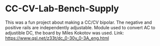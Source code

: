# CC-CV-Lab-Bench-Supply

This was a fun project about making a CC/CV bipolar. The negative and positive rails are independently adjustable. Module used to convert AC to adjustible DC, the board by Miles Kokotov was used. Link: https://www.qsl.net/z33t/dc_0-30v_0-3A_eng.html 
